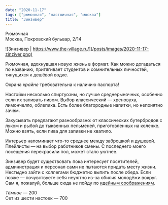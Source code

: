 ```yaml
---
date: "2020-11-17"
tags: ["рюмочная", "настоичная", "москва"]
title: "Зинзивер"
---
```


Рюмочная\
Москва, Покровский бульвар, 2/14

![Зинзивер | https://www.the-village.ru/](/posts/images/2020-11-17-zinziver.png)


Рюмочная, вдохнувшая новую жизнь в формат. Как можно догадаться по названию, притягивает студентов и сомнительных личностей, тянущихся к дешёвой водке.

<!--more-->

Охрана _крайне_ требовательна к наличию паспорта!

Настойки несколько спиртуозны, но лучше среднерыночных, особенно если их запивать пивом. Выбор классический — хреновуха, лимончелло, облепиха. Есть более благородные напитки, но непонятно зачем.

Закусывать предлагают разнообразно: от классических бутербродов с луком и рыбой до тыквенных пельменей, приготовленных на коленке. Можно взять, если пива для запивки не хватило.

Интерьер напоминает что-то среднее между заброшкой и душевой. Плейлисты — на выбор работников смены. С последнего моего посещения перекрасили пол, может стало уютнее.

Зинзивер будет существовать пока интересует посетителей, администрация и персонал сами не пытаются придать месту жизни. Нестыдно зайти с коллегами бюджетно выпить после обеда. Если позже — почувствуете себя неуютно из-за обилия молодёжи вокруг. Сам я, пожалуй, больше сюда не пойду по [идейным соображениям](https://www.the-village.ru/city/situation/385497-harass).


_Тёмное_ — 200\
Сет из шести настоек — 700